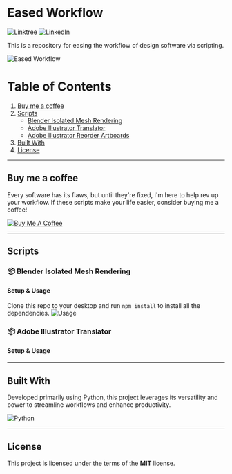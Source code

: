 Eased Workflow
============
[![Linktree](https://img.shields.io/badge/linktree-43E55E?style=flat&logo=linktree&logoColor=white)](https://linktr.ee/fecitekme)
[![LinkedIn](https://img.shields.io/badge/LinkedIn-0A66C2?style=flat&logo=linkedin&logoColor=white)](https://www.linkedin.com/in/karacaarif/)

This is a repository for easing the workflow of design software via scripting. 

![Eased Workflow](https://github.com/fecitekme/eased-workflow/blob/main/repo/banner.png?raw=true)

# Table of Contents

1. [Buy me a coffee](#buy-me-a-coffee)
2. [Scripts](#scripts)
   - [Blender Isolated Mesh Rendering](#blender-isolated-mesh-rendering)
   - [Adobe Illustrator Translator](#adobe-illustrator-translator)
   - [Adobe Illustrator Reorder Artboards](#adobe-illustrator-reorder-artboards)
3. [Built With](#built-with)
4. [License](#license)

---

## Buy me a coffee

Every software has its flaws, but until they're fixed, I'm here to help rev up your workflow. If these scripts make your life easier, consider buying me a coffee!

<a href="https://www.buymeacoffee.com/fecitekme" target="_blank"><img src="https://www.buymeacoffee.com/assets/img/custom_images/orange_img.png" alt="Buy Me A Coffee" style="height: auto !important;width: auto !important;" ></a>

---

## Scripts

### 📦 Blender Isolated Mesh Rendering

#### Setup & Usage
Clone this repo to your desktop and run `npm install` to install all the dependencies.
![Usage](https://github.com/fecitekme/eased-workflow/blob/main/repo/scripts_usage/Setup%20and%20Usage.gif?raw=true)

### 📦 Adobe Illustrator Translator

#### Setup & Usage

---

## Built With

Developed primarily using Python, this project leverages its versatility and power to streamline workflows and enhance productivity.

![Python](https://img.shields.io/badge/python-3670A0?style=for-the-badge&logo=python&logoColor=ffdd54)

---

## License
This project is licensed under the terms of the **MIT** license.
